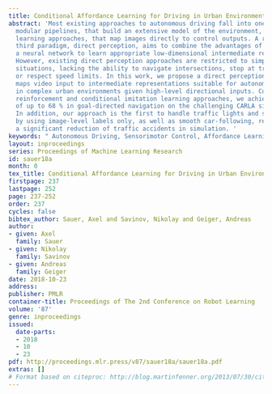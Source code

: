 ```yaml
---
title: Conditional Affordance Learning for Driving in Urban Environments
abstract: 'Most existing approaches to autonomous driving fall into one of two categories:
  modular pipelines, that build an extensive model of the environment, and imitation
  learning approaches, that map images directly to control outputs. A recently proposed
  third paradigm, direct perception, aims to combine the advantages of both by using
  a neural network to learn appropriate low-dimensional intermediate representations.
  However, existing direct perception approaches are restricted to simple highway
  situations, lacking the ability to navigate intersections, stop at traffic lights
  or respect speed limits. In this work, we propose a direct perception approach which
  maps video input to intermediate representations suitable for autonomous navigation
  in complex urban environments given high-level directional inputs. Compared to state-of-the-art
  reinforcement and conditional imitation learning approaches, we achieve an improvement
  of up to 68 % in goal-directed navigation on the challenging CARLA simulation benchmark.
  In addition, our approach is the first to handle traffic lights and speed signs
  by using image-level labels only, as well as smooth car-following, resulting in
  a significant reduction of traffic accidents in simulation. '
keywords: " Autonomous Driving, Sensorimotor Control, Affordance Learning"
layout: inproceedings
series: Proceedings of Machine Learning Research
id: sauer18a
month: 0
tex_title: Conditional Affordance Learning for Driving in Urban Environments
firstpage: 237
lastpage: 252
page: 237-252
order: 237
cycles: false
bibtex_author: Sauer, Axel and Savinov, Nikolay and Geiger, Andreas
author:
- given: Axel
  family: Sauer
- given: Nikolay
  family: Savinov
- given: Andreas
  family: Geiger
date: 2018-10-23
address: 
publisher: PMLR
container-title: Proceedings of The 2nd Conference on Robot Learning
volume: '87'
genre: inproceedings
issued:
  date-parts:
  - 2018
  - 10
  - 23
pdf: http://proceedings.mlr.press/v87/sauer18a/sauer18a.pdf
extras: []
# Format based on citeproc: http://blog.martinfenner.org/2013/07/30/citeproc-yaml-for-bibliographies/
---
```


